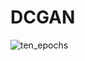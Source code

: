 # DCGAN
![ten_epochs](https://github.com/AbedSoleymani/Deep-Learning-Pytorch/assets/72225265/67684014-c3cb-4f1c-a016-e6736e55e958)
